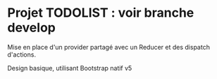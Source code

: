 # Projet TODOLIST : voir branche develop

Mise en place d'un provider partagé avec un Reducer et des dispatch d'actions.

Design basique, utilisant Bootstrap natif v5
